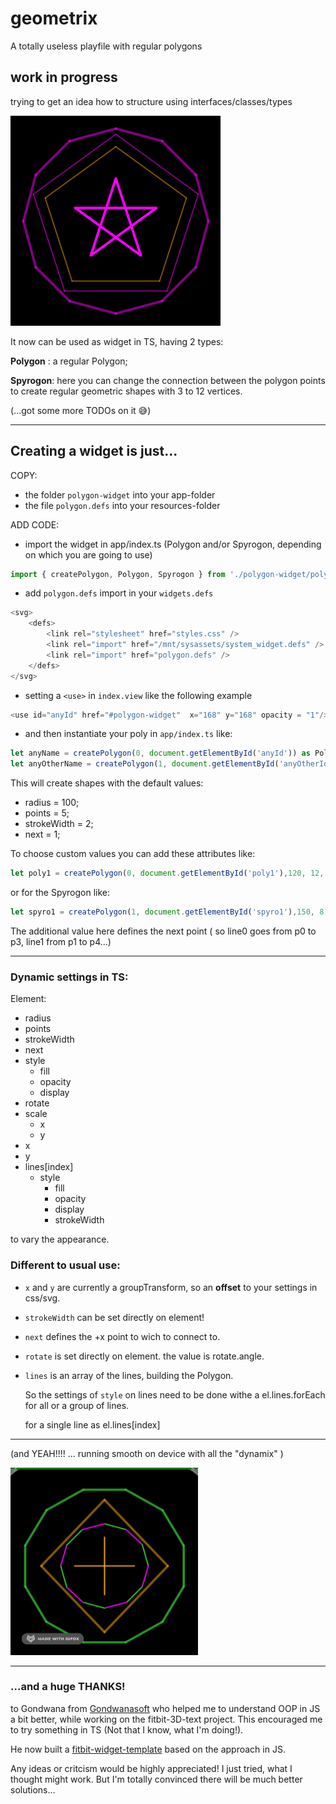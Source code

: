 # geometrix
A totally useless playfile with regular polygons
## work in progress
trying to get an idea how to structure using interfaces/classes/types  

![2022-04-20 12 36 21](polygon-widget.png)   

It now can be used as widget in TS, having 2 types:

**Polygon** : a regular Polygon;

**Spyrogon**: here you can change the connection between the polygon points to create regular geometric shapes with 3 to 12 vertices.

(...got some more TODOs on it 😅)


___
## Creating a widget is just... 
COPY:
* the folder `polygon-widget` into your app-folder
* the file `polygon.defs` into your resources-folder

ADD CODE:
* import the widget in app/index.ts (Polygon and/or Spyrogon, depending on which you are going to use)

```js
import { createPolygon, Polygon, Spyrogon } from './polygon-widget/polygon-widget';
```
* add `polygon.defs` import in your `widgets.defs`



```js
<svg>
    <defs>
        <link rel="stylesheet" href="styles.css" />
        <link rel="import" href="/mnt/sysassets/system_widget.defs" />
        <link rel="import" href="polygon.defs" />
    </defs>
</svg>
```

* setting a `<use>` in `index.view` like the following example
```js
<use id="anyId" href="#polygon-widget"  x="168" y="168" opacity = "1"/>
```
* and then instantiate your poly in `app/index.ts` like:

``` js
let anyName = createPolygon(0, document.getElementById('anyId')) as Polygon;
let anyOtherName = createPolygon(1, document.getElementById('anyOtherId')) as Spyrogon;
```
This will create shapes with the default values:
* radius = 100;
* points = 5;
* strokeWidth = 2;
* next = 1;

To choose custom values you can add these attributes like:

```js
let poly1 = createPolygon(0, document.getElementById('poly1'),120, 12, 10) as Polygon
```
or for the Spyrogon like:
```js
let spyro1 = createPolygon(1, document.getElementById('spyro1'),150, 8, 4, 3) as Spyrogon
```
The additional value here defines the next point ( so line0 goes from p0 to p3, line1 from p1 to p4...)

___

### Dynamic settings in TS:

Element:
* radius 
* points
* strokeWidth
* next
* style 
    * fill
    * opacity
    * display
* rotate
* scale
    * x
    * y
* x
* y
* lines[index]
   * style 
        * fill
        * opacity
        * display
        * strokeWidth 
              
to vary the appearance.

### Different to usual use:
* `x` and  `y` are currently a groupTransform, so an **offset** to your settings in css/svg.
* `strokeWidth` can be set directly on element!
* `next` defines the +x point to wich to connect to.
* `rotate` is set directly on element. the value is rotate.angle.  

* `lines` is an array of the lines, building the Polygon.

   So the settings of `style` on lines need to be done withe a el.lines.forEach for all or a group of lines.
   
   for a single line as el.lines[index]
___

(and YEAH!!!! ... running smooth on device with all the "dynamix" )


![dynamix](dynamix.gif)

___
### ...and a huge THANKS!
to Gondwana from [Gondwanasoft](https://github.com/gondwanasoft) who helped me to understand OOP in JS a bit better, while working on the fitbit-3D-text project. This encouraged me to try something in TS (Not that I know, what I'm doing!).

He now built a [fitbit-widget-template](https://github.com/gondwanasoft/fitbit-widget-template) based on the approach in JS.

Any ideas or critcism would be highly appreciated! I just tried, what I thought might work. But I'm totally convinced there will be much better solutions...




